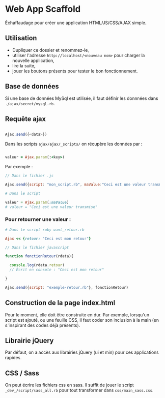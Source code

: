 # Web App Scaffold

Échaffaudage pour créer une application HTML/JS/CSS/AJAX simple.

## Utilisation

* Dupliquer ce dossier et renommez-le,
* utiliser l'adresse `http://localhost/<nouveau nom>` pour charger la nouvelle application,
* lire la suite,
* jouer les boutons présents pour tester le bon fonctionnement.

## Base de données

Si une base de données MySql est utilisée, il faut définir les donnnées dans `./ajax/secret/mysql.rb`.

## Requête ajax

~~~javascript

Ajax.send({<data>})

~~~

Dans les scripts `ajax/ajax/_scripts/` on récupère les données par :

~~~ruby

valeur = Ajax.param(:<key>)

~~~

Par exemple :

~~~javascript
// Dans le fichier .js

Ajax.send({script: "mon_script.rb", maValue:"Ceci est une valeur transmise"})

~~~

~~~ruby
# Dans le script

valeur = Ajax.param(:maValue)
# valeur = "Ceci est une valeur transmise"

~~~

### Pour retourner une valeur :

~~~ruby
# Dans le script ruby want_retour.rb

Ajax << {retour: "Ceci est mon retour"}

~~~

~~~javascript
// Dans le fichier javascript

function fonctionRetour(rdata){

  console.log(rdata.retour)
  // Écrit en console : "Ceci est mon retour"

}

Ajax.send({script: "exemple-retour.rb"}, fonctionRetour)

~~~

## Construction de la page index.html

Pour le moment, elle doit être construite en dur. Par exemple, lorsqu'un script est ajouté, ou une feuille CSS, il faut coder son inclusion à la main (en s'inspirant des codes déjà présents).

## Librairie jQuery

Par défaut, on a accès aux librairies jQuery (ui et min) pour ces applications rapides.

## CSS / Sass

On peut écrire les fichiers css en sass. Il suffit de jouer le script `_dev_/script/sass_all.rb` pour tout transformer dans `css/main_sass.css`.
